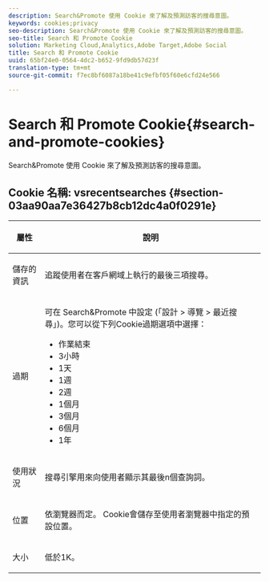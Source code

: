 ```yaml
---
description: Search&Promote 使用 Cookie 來了解及預測訪客的搜尋意圖。
keywords: cookies;privacy
seo-description: Search&Promote 使用 Cookie 來了解及預測訪客的搜尋意圖。
seo-title: Search 和 Promote Cookie
solution: Marketing Cloud,Analytics,Adobe Target,Adobe Social
title: Search 和 Promote Cookie
uuid: 65bf24e0-0564-4dc2-b652-9fd9db57d23f
translation-type: tm+mt
source-git-commit: f7ec8bf6087a18be41c9efbf05f60e6cfd24e566

---
```



# Search 和 Promote Cookie{#search-and-promote-cookies}

Search&amp;Promote 使用 Cookie 來了解及預測訪客的搜尋意圖。

## Cookie 名稱: vsrecentsearches {#section-03aa90aa7e36427b8cb12dc4a0f0291e}

<table id="table_34AA90F2FFB84500A77D8F4C5008D453"> 
 <thead> 
  <tr> 
   <th colname="col1" class="entry"> <p>屬性 </p> </th> 
   <th colname="col2" class="entry"> <p>說明 </p> </th> 
  </tr> 
 </thead>
 <tbody> 
  <tr> 
   <td colname="col1"> <p>儲存的資訊 </p> </td> 
   <td colname="col2"> <p> 追蹤使用者在客戶網域上執行的最後三項搜尋。 </p> </td> 
  </tr> 
  <tr> 
   <td colname="col1"> <p> 過期 </p> </td> 
   <td colname="col2"> <p>可在 Search&amp;Promote 中設定 (<span class="uicontrol">「設計</span> &gt; <span class="uicontrol">導覽</span> &gt; <span class="uicontrol">最近搜尋」</span>)。您可以從下列Cookie過期選項中選擇： </p> <p> 
     <ul id="ul_28F564A6337D497699D5247F755981B8"> 
      <li id="li_6478BB5AF82341F787F92D03E277DBBB">作業結束 </li> 
      <li id="li_AF88B165365D4A63A82CB6ADD4542D66"> 3小時 </li> 
      <li id="li_339475FBAB2248348B54073A2386819D">1天 </li> 
      <li id="li_F30E6EF7A7FF467DB995D86AD0DF623B">1週 </li> 
      <li id="li_77E18CF7EF8E4B24BAC5440D2B87844B">2週 </li> 
      <li id="li_E8A5FF4C97F64BB087422B16AD1F61DB">1個月 </li> 
      <li id="li_C170092F7E5649FE876925B58E6C8580">3個月 </li> 
      <li id="li_08BD465A900A48BDA1283263047A33FD">6個月 </li> 
      <li id="li_85FEDE0283F7426B9AF49C72B5089257">1年 </li> 
     </ul> </p> </td> 
  </tr> 
  <tr> 
   <td colname="col1"> <p> 使用狀況 </p> </td> 
   <td colname="col2"> <p>搜尋引擎用來向使用者顯示其最後n個查詢詞。 </p> </td> 
  </tr> 
  <tr> 
   <td colname="col1"> <p> 位置 </p> </td> 
   <td colname="col2"> <p>依瀏覽器而定。 Cookie會儲存至使用者瀏覽器中指定的預設位置。 </p> </td> 
  </tr> 
  <tr> 
   <td colname="col1"> <p> 大小 </p> </td> 
   <td colname="col2"> <p>低於1K。 </p> </td> 
  </tr> 
 </tbody> 
</table>

